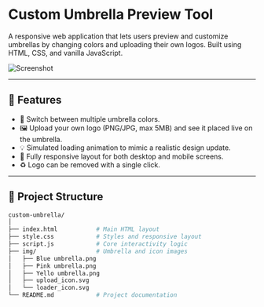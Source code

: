# Custom Umbrella Preview Tool

A responsive web application that lets users preview and customize umbrellas by changing colors and uploading their own logos. Built using HTML, CSS, and vanilla JavaScript.

![Screenshot](./preview.png) <!-- Optional: Replace with an actual screenshot -->

---

## 🚀 Features

- 🌈 Switch between multiple umbrella colors.
- 🖼️ Upload your own logo (PNG/JPG, max 5MB) and see it placed live on the umbrella.
- 💡 Simulated loading animation to mimic a realistic design update.
- 📱 Fully responsive layout for both desktop and mobile screens.
- ♻️ Logo can be removed with a single click.

---

## 🧱 Project Structure

```bash
custom-umbrella/
│
├── index.html           # Main HTML layout
├── style.css            # Styles and responsive layout
├── script.js            # Core interactivity logic
├── img/                 # Umbrella and icon images
│   ├── Blue umbrella.png
│   ├── Pink umbrella.png
│   ├── Yello umbrella.png
│   ├── upload_icon.svg
│   └── loader_icon.svg
└── README.md            # Project documentation
